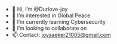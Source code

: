 - 👋 Hi, I’m @Durlove-joy
- 👀 I’m interested in Global Peace
- 🌱 I’m currently learning Cybersecurity
- 💞️ I’m looking to collaborate on 
- 📫 Contact: joysaeker21005@gmail.com

<!---
Durlove-joy/Durlove-joy is a ✨ special ✨ repository because its `README.md` (this file) appears on your GitHub profile.
You can click the Preview link to take a look at your changes.
--->
